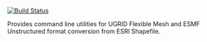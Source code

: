 [![Build Status](https://travis-ci.org/NESII/fm-tools.svg?branch=master)](https://travis-ci.org/NESII/fm-tools)

Provides command line utilities for UGRID Flexible Mesh and ESMF Unstructured format conversion from ESRI Shapefile.